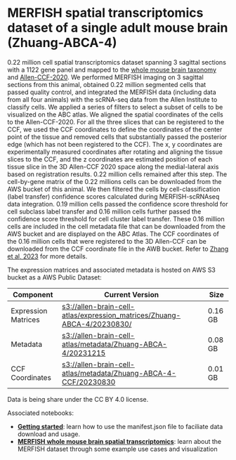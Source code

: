 # MERFISH spatial transcriptomics dataset of a single adult mouse brain (Zhuang-ABCA-4)

0.22 million cell spatial transcriptomics dataset spanning 3 sagittal sections with a 1122 gene panel and mapped to the  [whole mouse brain taxonomy](WMB-taxonomy.md) and [Allen-CCF-2020](Allen-CCF-2020.md). We performed MERFISH imaging on 3 sagittal sections from this animal, obtained 0.22 million segmented cells that passed quality control, and integrated the MERFISH data (including data from all four animals) with the scRNA-seq data from the Allen Institute to classify cells. We applied a series of filters to select a subset of cells to be visualized on the ABC atlas. We aligned the spatial coordinates of the cells to the Allen-CCF-2020. For all the three slices that can be registered to the CCF, we used the CCF coordinates to define the coordinates of the center point of the tissue and removed cells that substantially passed the posterior edge (which has not been registered to the CCF). The x, y coordinates are experimentally measured coordinates after rotating and aligning the tissue slices to the CCF, and the z coordinates are estimated position of each tissue slice in the 3D Allen-CCF 2020 space along the medial-lateral axis based on registration results. 0.22 million cells remained after this step. The cell-by-gene matrix of the 0.22 millions cells can be downloaded from the AWS bucket of this animal. We then filtered the cells by cell-classification (label transfer) confidence scores calculated during MERFISH-scRNAseq data integration. 0.19 million cells passed the confidence score threshold for cell subclass label transfer and 0.16 million cells further passed the confidence score threshold for cell cluster label transfer. These 0.16 million cells are included in the cell metadata file that can be downloaded from the AWS bucket and are displayed on the ABC Atlas. The CCF coordinates of the 0.16 million cells that were registered to the 3D Allen-CCF can be downloaded from the CCF coordinate file in the AWB bucket. Refer to [Zhang et al, 2023](https://doi.org/10.1101/2023.03.06.531348) for more details.

The expression matrices and associated metadata is hosted on AWS S3 bucket as a AWS Public Dataset:

| Component | Current Version | Size |
|---|--|---|
| Expression Matrices | [s3://allen-brain-cell-atlas/expression_matrices/Zhuang-ABCA-4/20230830/](https://allen-brain-cell-atlas.s3.us-west-2.amazonaws.com/index.html#expression_matrices/Zhuang-ABCA-4/20230830/) | 0.16 GB |
| Metadata | [s3://allen-brain-cell-atlas/metadata/Zhuang-ABCA-4/20231215](https://allen-brain-cell-atlas.s3.us-west-2.amazonaws.com/index.html#metadata/Zhuang-ABCA-4/20231215/) | 0.08 GB |
| CCF Coordinates | [s3://allen-brain-cell-atlas/metadata/Zhuang-ABCA-4-CCF/20230830](https://allen-brain-cell-atlas.s3.us-west-2.amazonaws.com/index.html#metadata/Zhuang-ABCA-4-CCF/20230830/) | 0.01 GB |

Data is being share under the CC BY 4.0 license.

Associated notebooks:
* [**Getting started**](../notebooks/getting_started.ipynb): learn how to use the manifest.json file to faciliate data download and usage.
* [**MERFISH whole mouse brain spatial transcriptomics**](../notebooks/zhuang_merfish_tutorial.ipynb): learn about the MERFISH dataset through some example use cases and visualization
